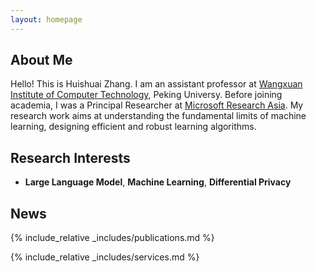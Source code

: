 ```yaml
---
layout: homepage
---
```


## About Me


Hello! This is Huishuai Zhang. I am an assistant professor at [Wangxuan Institute of Computer Technology](https://www.icst.pku.edu.cn), Peking Universy. Before joining academia, I was a Principal Researcher at [Microsoft Research Asia](https://www.microsoft.com/en-us/research/lab/microsoft-research-asia/). My research work aims at understanding the fundamental limits of machine learning, designing efficient and robust learning algorithms.



## Research Interests

- **Large Language Model**, **Machine Learning**, **Differential Privacy**

## News


{% include_relative _includes/publications.md %}

{% include_relative _includes/services.md %}
